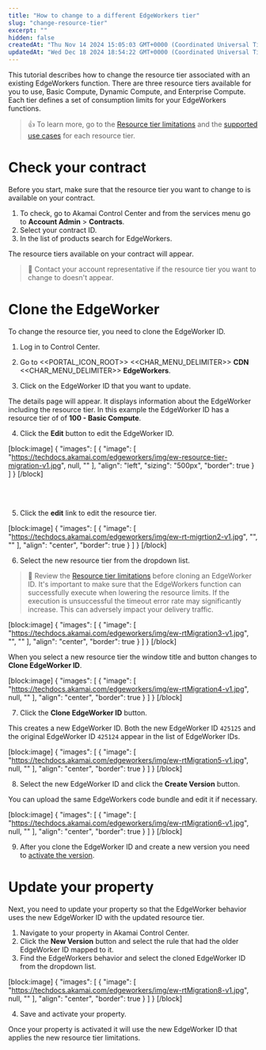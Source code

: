 ```yaml
---
title: "How to change to a different EdgeWorkers tier"
slug: "change-resource-tier"
excerpt: ""
hidden: false
createdAt: "Thu Nov 14 2024 15:05:03 GMT+0000 (Coordinated Universal Time)"
updatedAt: "Wed Dec 18 2024 18:54:22 GMT+0000 (Coordinated Universal Time)"
---
```

This tutorial describes how to change the resource tier associated with an existing EdgeWorkers function. There are three resource tiers available for you to use, Basic Compute, Dynamic Compute, and Enterprise Compute. Each tier  defines a set of consumption limits for your EdgeWorkers functions.

> 👍 To learn more, go to the [Resource tier limitations](doc:resource-tier-limitations) and the [supported use cases](doc:select-a-resource-tier#use-case-support-by-resource-tier) for each resource tier.

# Check your contract

Before you start, make sure that the resource tier you want to change to is available on your contract.

1. To check, go to Akamai Control Center and from the services menu go to **Account Admin** > **Contracts**. 
2. Select your contract ID.
3. In the list of products search for EdgeWorkers.

The resource tiers available on your contract will appear. 

> 📘 Contact your account representative if the resource tier you want to change to doesn't appear.

# Clone the EdgeWorker

To change the resource tier, you need to clone the EdgeWorker ID. 

1. Log in to Control Center.

2. Go to <<PORTAL_ICON_ROOT>> <<CHAR_MENU_DELIMITER>> **CDN** <<CHAR_MENU_DELIMITER>> **EdgeWorkers**.

3. Click on the EdgeWorker ID that you want to update.

The details page will appear. It displays information about the EdgeWorker including the resource tier. In this example the EdgeWorker ID has a resource tier of of **100 - Basic Compute**.

4. Click the **Edit** button to edit the EdgeWorker ID.

[block:image]
{
  "images": [
    {
      "image": [
        "https://techdocs.akamai.com/edgeworkers/img/ew-resource-tier-migration-v1.jpg",
        null,
        ""
      ],
      "align": "left",
      "sizing": "500px",
      "border": true
    }
  ]
}
[/block]


<br />

<br />

5. Click the **edit** link to edit the resource tier.

[block:image]
{
  "images": [
    {
      "image": [
        "https://techdocs.akamai.com/edgeworkers/img/ew-rt-migrtion2-v1.jpg",
        "",
        ""
      ],
      "align": "center",
      "border": true
    }
  ]
}
[/block]


6. Select the new resource tier from the dropdown list.

> 📘 Review the [Resource tier limitations](doc:resource-tier-limitations) before cloning an EdgeWorker ID. It's important to make sure that the EdgeWorkers function can successfully execute when lowering the resource limits. If the execution is unsuccessful the timeout error rate may significantly increase. This can adversely impact your delivery traffic.

[block:image]
{
  "images": [
    {
      "image": [
        "https://techdocs.akamai.com/edgeworkers/img/ew-rtMigration3-v1.jpg",
        "",
        ""
      ],
      "align": "center",
      "border": true
    }
  ]
}
[/block]


When you select a new resource tier the window title and button changes to **Clone EdgeWorker ID**.

[block:image]
{
  "images": [
    {
      "image": [
        "https://techdocs.akamai.com/edgeworkers/img/ew-rtMigration4-v1.jpg",
        null,
        ""
      ],
      "align": "center",
      "border": true
    }
  ]
}
[/block]


7. Click the **Clone EdgeWorker ID** button.

This creates a new EdgeWorker ID. Both the new EdgeWorker ID `425125` and the original EdgeWorker ID `425124` appear in the list of EdgeWorker IDs.

[block:image]
{
  "images": [
    {
      "image": [
        "https://techdocs.akamai.com/edgeworkers/img/ew-rtMigration5-v1.jpg",
        null,
        ""
      ],
      "align": "center",
      "border": true
    }
  ]
}
[/block]


8. Select the new EdgeWorker ID and click the **Create Version** button. 

You can upload the same EdgeWorkers code bundle and edit it if necessary.

[block:image]
{
  "images": [
    {
      "image": [
        "https://techdocs.akamai.com/edgeworkers/img/ew-rtMigration6-v1.jpg",
        null,
        ""
      ],
      "align": "center",
      "border": true
    }
  ]
}
[/block]


9. After you clone the EdgeWorker ID and create a new version you need to [activate the version](doc:manage-edgeworkers#activate-an-edgeworker-version). 

# Update your property

Next, you need to update your property so that the EdgeWorker behavior uses the new EdgeWorker ID with the updated resource tier.

1. Navigate to your property in ​Akamai Control Center​.
2. Click the **New Version** button and select the rule that had the older EdgeWorker ID mapped to it.
3. Find the EdgeWorkers behavior and select the cloned EdgeWorker ID from the dropdown list.

[block:image]
{
  "images": [
    {
      "image": [
        "https://techdocs.akamai.com/edgeworkers/img/ew-rtMigration8-v1.jpg",
        null,
        ""
      ],
      "align": "center",
      "border": true
    }
  ]
}
[/block]


4. Save and activate your property.

Once your property is activated it will use the new EdgeWorker ID that applies the new resource tier limitations.
